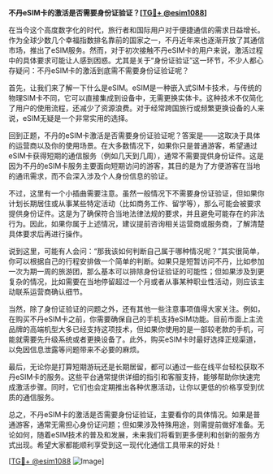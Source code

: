 **不丹eSIM卡的激活是否需要身份证验证？[[TG💪+ @esim1088](https://t.me/s/esim1088)]**

在当今这个高度数字化的时代，旅行者和国际用户对于便捷通信的需求日益增长。作为全球少数几个幸福指数排名靠前的国家之一，不丹近年来也逐渐开放了其通信市场，推出了eSIM服务。然而，对于初次接触不丹eSIM卡的用户来说，激活过程中的具体要求可能让人感到困惑。尤其是关于“身份证验证”这一环节，不少人都心存疑问：不丹eSIM卡的激活到底需不需要身份证验证呢？

首先，让我们来了解一下什么是eSIM。eSIM是一种嵌入式SIM卡技术，与传统的物理SIM卡不同，它可以直接集成到设备中，无需更换实体卡。这种技术不仅简化了用户的使用流程，还减少了资源浪费。对于经常跨国旅行或频繁更换设备的人来说，eSIM无疑是一个非常实用的选择。

回到正题，不丹的eSIM卡激活是否需要身份证验证呢？答案是——这取决于具体的运营商以及你的使用场景。在大多数情况下，如果你只是普通游客，希望通过eSIM卡获得短期的通信服务（例如几天到几周），通常不需要提供身份证件。这是因为不丹的eSIM卡服务主要面向短期访问的游客，其目的是为了方便游客在当地的通讯需求，而不会深入涉及个人身份信息的验证。

不过，这里有一个小插曲需要注意。虽然一般情况下不需要身份证验证，但如果你计划长期居住或从事某些特定活动（比如商务工作、留学等），那么可能会被要求提供身份证件。这是为了确保符合当地法律法规的要求，并且避免可能存在的非法行为。因此，如果你属于上述情况，建议提前咨询相关运营商或服务商，了解清楚具体要求后再进行操作。

说到这里，可能有人会问：“那我该如何判断自己属于哪种情况呢？”其实很简单，你可以根据自己的行程安排做一个简单的判断。如果只是短暂访问不丹，比如参加一次为期一周的旅游团，那么基本可以排除身份证验证的可能性；但如果涉及到更复杂的情况，比如需要在当地停留超过一个月或者从事某种职业性活动，则应该主动联系运营商确认细节。

当然，除了身份证验证的问题之外，还有其他一些注意事项值得大家关注。例如，在购买不丹eSIM卡之前，你需要确保自己的手机支持eSIM功能。目前市面上主流品牌的高端机型大多已经支持这项技术，但如果你使用的是一部较老款的手机，可能就需要先升级系统或者更换设备了。此外，购买eSIM卡时最好选择正规渠道，以免因信息泄露等问题带来不必要的麻烦。

最后，无论你是打算短期游玩还是长期居留，都可以通过一些在线平台轻松获取不丹eSIM卡的服务。这些平台通常提供详细的指引和客服支持，能够帮助你快速完成激活步骤。同时，它们也会定期推出各种优惠活动，让你以更低的价格享受到优质的通信服务。

总之，不丹eSIM卡的激活是否需要身份证验证，主要看你的具体情况。如果是普通游客，通常无需担心身份证问题；但如果涉及特殊用途，则需提前做好准备。无论如何，随着eSIM技术的普及和发展，未来我们将看到更多便利和创新的服务方式出现。希望大家都能顺利享受到这一现代化通信工具带来的好处！

[[TG💪+ @esim1088](https://t.me/s/esim1088) ![Image](https://i.postimg.cc/4NQfJmqS/Snipaste-2025-05-13-00-14-12.png)]